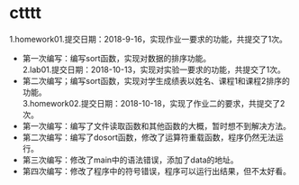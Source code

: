 # ctttt
1.homework01.提交日期：2018-9-16，实现作业一要求的功能，共提交了1次。</br>
* 第一次编写：编写sort函数，实现对数据的排序功能。</br>
2.lab01.提交日期：2018-10-13，实现对实验一要求的功能，共提交了1次。</br>
* 第二次编写；编写sort函数，实现对学生成绩表以姓名、课程1和课程2排序的功能。</br>
3.homework02.提交日期：2018-10-18，实现了作业二的要求，共提交了2次。</br>
* 第一次编写：编写了文件读取函数和其他函数的大概，暂时想不到解决方法。
* 第二次编写：编写了dosort函数，修改了运算符重载函数，程序仍然无法运行。
* 第三次编写：修改了main中的语法错误，添加了data的地址。
* 第四次编写：修改了程序中的符号错误，程序可以运行出结果，但不太好看。
